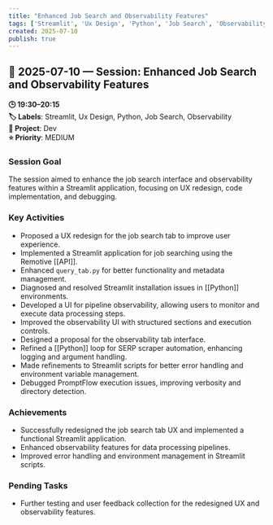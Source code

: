```yaml
---
title: "Enhanced Job Search and Observability Features"
tags: ['Streamlit', 'Ux Design', 'Python', 'Job Search', 'Observability']
created: 2025-07-10
publish: true
---
```


## 📅 2025-07-10 — Session: Enhanced Job Search and Observability Features

**🕒 19:30–20:15**  
**🏷️ Labels**: Streamlit, Ux Design, Python, Job Search, Observability  
**📂 Project**: Dev  
**⭐ Priority**: MEDIUM  


### Session Goal
The session aimed to enhance the job search interface and observability features within a Streamlit application, focusing on UX redesign, code implementation, and debugging.

### Key Activities
- Proposed a UX redesign for the job search tab to improve user experience.
- Implemented a Streamlit application for job searching using the Remotive [[API]].
- Enhanced `query_tab.py` for better functionality and metadata management.
- Diagnosed and resolved Streamlit installation issues in [[Python]] environments.
- Developed a UI for pipeline observability, allowing users to monitor and execute data processing steps.
- Improved the observability UI with structured sections and execution controls.
- Designed a proposal for the observability tab interface.
- Refined a [[Python]] loop for SERP scraper automation, enhancing logging and argument handling.
- Made refinements to Streamlit scripts for better error handling and environment variable management.
- Debugged PromptFlow execution issues, improving verbosity and directory detection.

### Achievements
- Successfully redesigned the job search tab UX and implemented a functional Streamlit application.
- Enhanced observability features for data processing pipelines.
- Improved error handling and environment management in Streamlit scripts.

### Pending Tasks
- Further testing and user feedback collection for the redesigned UX and observability features.
